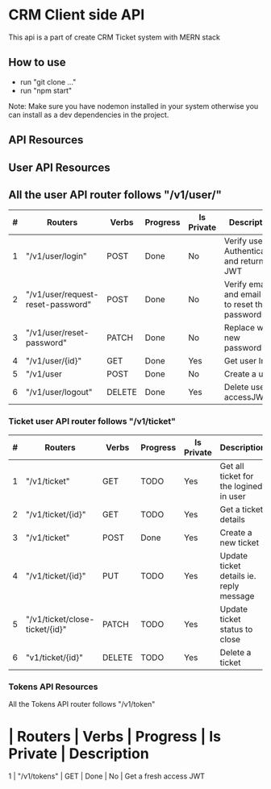 # CRM Client side API

This api is a part of create CRM Ticket system with MERN stack

## How to use

- run "git clone ..."
- run "npm start"

Note: Make sure you have nodemon installed in your system otherwise you can install as a dev dependencies
in the project.

## API Resources

## User API Resources

## All the user API router follows "/v1/user/"

| #   | Routers                           | Verbs  | Progress | Is Private | Description                                      |
| --- | --------------------------------- | ------ | -------- | ---------- | ------------------------------------------------ |
| 1   | "/v1/user/login"                  | POST   | Done     | No         | Verify user Authentication and return JWT        |
| 2   | "/v1/user/request-reset-password" | POST   | Done     | No         | Verify email and email pin to reset the password |
| 3   | "/v1/user/reset-password"         | PATCH  | Done     | No         | Replace with new password                        |
| 4   | "/v1/user/{id}"                   | GET    | Done     | Yes        | Get user Info                                    |
| 5   | "/v1/user                         | POST   | Done     | No         | Create a user                                    |
| 6   | "/v1/user/logout"                 | DELETE | Done     | Yes        | Delete user accessJWT                            |

### Ticket user API router follows "/v1/ticket"

| #   | Routers                        | Verbs  | Progress | Is Private | Description                             |
| --- | ------------------------------ | ------ | -------- | ---------- | --------------------------------------- |
| 1   | "/v1/ticket"                   | GET    | TODO     | Yes        | Get all ticket for the logined in user  |
| 2   | "/v1/ticket/{id}"              | GET    | TODO     | Yes        | Get a ticket details                    |
| 3   | "/v1/ticket"                   | POST   | Done     | Yes        | Create a new ticket                     |
| 4   | "/v1/ticket/{id}"              | PUT    | TODO     | Yes        | Update ticket details ie. reply message |
| 5   | "/v1/ticket/close-ticket/{id}" | PATCH  | TODO     | Yes        | Update ticket status to close           |
| 6   | "v1/ticket/{id}"               | DELETE | TODO     | Yes        | Delete a ticket                         |

### Tokens API Resources

All the Tokens API router follows "/v1/token"

# | Routers | Verbs | Progress | Is Private | Description

1 | "/v1/tokens" | GET | Done | No | Get a fresh access JWT
